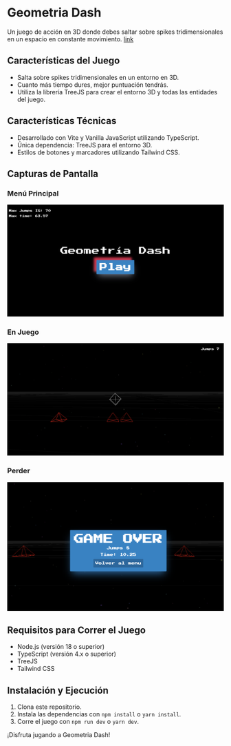 # Geometria Dash


Un juego de acción en 3D donde debes saltar sobre spikes tridimensionales en un espacio en constante movimiento. [link](https://main--geometriadash.netlify.app/)

## Características del Juego

* Salta sobre spikes tridimensionales en un entorno en 3D.
* Cuanto más tiempo dures, mejor puntuación tendrás.
* Utiliza la librería TreeJS para crear el entorno 3D y todas las entidades del juego.

## Características Técnicas

* Desarrollado con Vite y Vanilla JavaScript utilizando TypeScript.
* Única dependencia: TreeJS para el entorno 3D.
* Estilos de botones y marcadores utilizando Tailwind CSS.

## Capturas de Pantalla

### Menú Principal

![Menu Principal](/public/menu.png)

### En Juego

![En Juego](/public/in-game-jump.png)

### Perder

![Perder](/public/game-over.png)

## Requisitos para Correr el Juego

* Node.js (versión 18 o superior)
* TypeScript (versión 4.x o superior)
* TreeJS
* Tailwind CSS

## Instalación y Ejecución

1. Clona este repositorio.
2. Instala las dependencias con `npm install` o `yarn install`.
3. Corre el juego con `npm run dev` o `yarn dev`.

¡Disfruta jugando a Geometria Dash!
